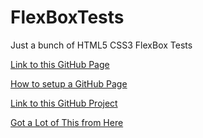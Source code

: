 # FlexBoxTests
Just a bunch of HTML5 CSS3 FlexBox Tests

[Link to this GitHub Page](http://sammela.github.io/FlexBoxTests)

[How to setup a GitHub Page](https://pages.github.com/)

[Link to this GitHub Project](https://github.com/SamMela/FlexBoxTests)

[Got a Lot of This from Here](https://mdn.github.io/css-examples/flexbox/alignment/intro.html)



